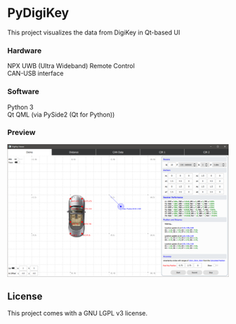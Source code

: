 # PyDigiKey
This project visualizes the data from DigiKey in Qt-based UI

### Hardware
NPX UWB (Ultra Wideband) Remote Control  
CAN-USB interface

### Software
Python 3  
Qt QML (via PySide2 (Qt for Python))

### Preview
![UI](UI.png)

## License
This project comes with a GNU LGPL v3 license.  
